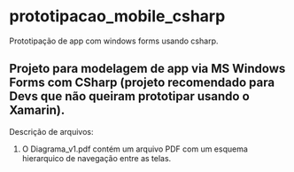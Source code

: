 # prototipacao_mobile_csharp
Prototipação de app com windows forms usando csharp.

## Projeto para modelagem de app via MS Windows Forms com CSharp (projeto recomendado para Devs que não queiram prototipar usando o Xamarin).


Descrição de arquivos:
1. O Diagrama_v1.pdf contém um arquivo PDF com um esquema hierarquico de navegação entre as telas.